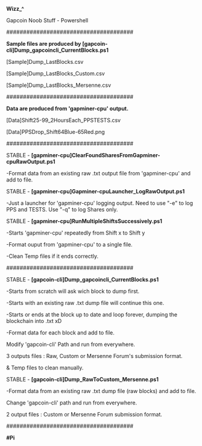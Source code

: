 **Wizz_^**

Gapcoin Noob Stuff - Powershell

######################################

**Sample files are produced by [gapcoin-cli]Dump_gapcoincli_CurrentBlocks.ps1**

[Sample]Dump_LastBlocks.csv

[Sample]Dump_LastBlocks_Custom.csv

[Sample]Dump_LastBlocks_Mersenne.csv

######################################

**Data are produced from 'gapminer-cpu' output.**

[Data]Shift25-99_2HoursEach_PPSTESTS.csv

[Data]PPSDrop_Shift64Blue-65Red.png

######################################



STABLE - **[gapminer-cpu]ClearFoundSharesFromGapminer-cpuRawOutput.ps1**

  -Format data from an existing raw .txt output file from 'gapminer-cpu' and add to file.


STABLE - **[gapminer-cpu]Gapminer-cpuLauncher_LogRawOutput.ps1**

  -Just a launcher for 'gapminer-cpu' logging output. Need to use "-e" to log PPS and TESTS. Use "-q" to log Shares only.


STABLE - **[gapminer-cpu]RunMultipleShiftsSuccessively.ps1**
  
  -Starts 'gapminer-cpu' repeatedly from Shift x to Shift y
  
  -Format ouput from 'gapminer-cpu' to a single file.
  
  -Clean Temp files if it ends correctly.



######################################



STABLE - **[gapcoin-cli]Dump_gapcoincli_CurrentBlocks.ps1**

  -Starts from scratch will ask wich block to dump first.
  
  -Starts with an existing raw .txt dump file will continue this one.
  
  -Starts or ends at the block up to date and loop forever, dumping the blockchain into .txt xD
  
  -Format data for each block and add to file.
  
  Modify 'gapcoin-cli' Path and run from everywhere.
  
  3 outputs files : Raw, Custom or Mersenne Forum's submission format.
  
  & Temp files to clean manually.


STABLE - **[gapcoin-cli]Dump_RawToCustom_Mersenne.ps1**

  -Format data from an existing raw .txt dump file (raw blocks) and add to file.
  
  Change 'gapcoin-cli' path and run from everywhere.
  
  2 output files : Custom or Mersenne Forum submission format.
  

######################################

**#Pi**
